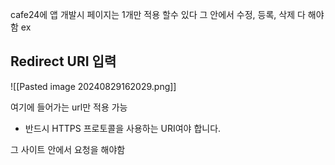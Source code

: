 
cafe24에 앱 개발시 페이지는 1개만 적용 할수 있다 그 안에서 수정, 등록, 삭제 다 해야함
ex 
## Redirect URI 입력

![[Pasted image 20240829162029.png]]

여기에 들어가는 url만 적용 가능

- 반드시 HTTPS 프로토콜을 사용하는 URI여야 합니다.


그 사이트 안에서 요청을 해야함 


